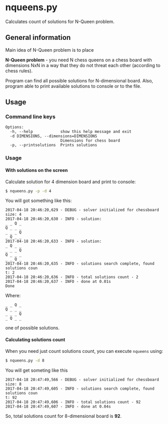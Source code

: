 # nqueens.py
Calculates count of solutions for N-Queen problem.


## General information

Main idea of N-Queen problem is to place 

**N-Queen problem** - you need N chess queens on a chess board with dimensions NxN in a way that they do not
threat each other (according to chess rules). 

Program can find all possible solutions for N-dimensional board. Also, program able to print available solutions to console or to the file.

## Usage

### Command line keys

```
Options:
  -h, --help            show this help message and exit
  -d DIMENSIONS, --dimensions=DIMENSIONS
                        Dimensions for chess board
  -p, --printsolutions  Prints solutions
```

### Usage


#### With solutions on the screen

Calculate solution for 4 dimension board and print to console:

```bash
$ nqueens.py -p -d 4
```

You will got something like this:

```
2017-04-18 20:46:20,629 - DEBUG - solver initialized for chessboard size: 4
2017-04-18 20:46:20,630 - INFO - solution:
_ _ Q _
Q _ _ _
_ _ _ Q
_ Q _ _
2017-04-18 20:46:20,633 - INFO - solution:
_ Q _ _
_ _ _ Q
Q _ _ _
_ _ Q _
2017-04-18 20:46:20,635 - INFO - solutions search complete, found solutions coun
t: 2
2017-04-18 20:46:20,636 - INFO - total solutions count - 2
2017-04-18 20:46:20,637 - INFO - done at 0.01s
Done
```

Where:

```
_ _ Q _
Q _ _ _
_ _ _ Q
_ Q _ _
```

one of possible solutions.


#### Calculating solutions count

When you need just count solutions count, you can execute `nqueens` using:

```bash
$ nqueens.py -d 8
```

You will get someting like this

```
2017-04-18 20:47:49,566 - DEBUG - solver initialized for chessboard size: 8
2017-04-18 20:47:49,605 - INFO - solutions search complete, found solutions coun
t: 92
2017-04-18 20:47:49,606 - INFO - total solutions count - 92
2017-04-18 20:47:49,607 - INFO - done at 0.04s
```

So, total solutions count for 8-dimensional board is **92**.